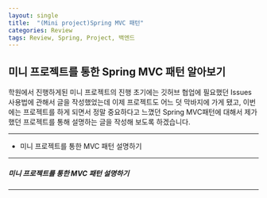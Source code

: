 ```yaml
---
layout: single
title:  "(Mini project)Spring MVC 패턴"
categories: Review
tags: Review, Spring, Project, 백엔드
---
```


미니 프로젝트를 통한 Spring MVC 패턴 알아보기
---

학원에서 진행하게된 미니 프로젝트의 진행 초기에는 깃허브 협업에 필요했던 Issues 사용법에 관해서 글을 작성했었는데 이제 프로젝트도 어느 덧 막바지에 가게 됐고, 이번에는 프로젝트를 하게 되면서 정말 중요하다고 느꼈던 Spring MVC패턴에 대해서 제가 했던 프로젝트를 통해 설명하는 글을 작성해 보도록 하겠습니다.

---
- 미니 프로젝트를 통한 MVC 패턴 설명하기

---

##### 미니 프로젝트를 통한 MVC 패턴 설명하기
---


